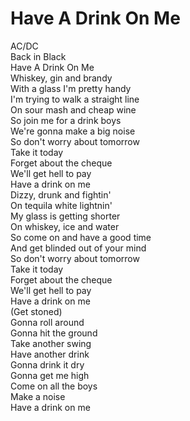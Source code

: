 # Have A Drink On Me

AC/DC  
Back in Black  
Have A Drink On Me  
Whiskey, gin and brandy  
With a glass I'm pretty handy  
I'm trying to walk a straight line  
On sour mash and cheap wine  
So join me for a drink boys  
We're gonna make a big noise  
So don't worry about tomorrow  
Take it today  
Forget about the cheque  
We'll get hell to pay  
Have a drink on me  
Dizzy, drunk and fightin'  
On tequila white lightnin'  
My glass is getting shorter  
On whiskey, ice and water  
So come on and have a good time  
And get blinded out of your mind  
So don't worry about tomorrow  
Take it today  
Forget about the cheque  
We'll get hell to pay  
Have a drink on me  
(Get stoned)  
Gonna roll around  
Gonna hit the ground  
Take another swing  
Have another drink  
Gonna drink it dry  
Gonna get me high  
Come on all the boys  
Make a noise  
Have a drink on me
